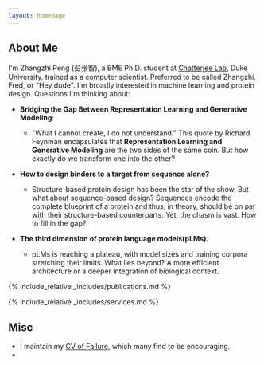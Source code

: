 ```yaml
---
layout: homepage
---
```


## About Me

I'm Zhangzhi Peng (彭张智), a BME Ph.D. student at [Chatterjee Lab](https://www.chatterjeelab.com/), Duke University, trained as a computer scientist. Preferred to be called Zhangzhi, Fred, or "Hey dude". I'm broadly interested in machine learning and protein design. Questions I'm thinking about:

<!-- ## Research Interests -->

- **Bridging the Gap Between Representation Learning and Generative Modeling**: 
  - "What I cannot create, I do not understand." This quote by Richard Feynman encapsulates that **Representation Learning and Generative Modeling** are the two sides of the same coin. But how exactly do we transform one into the other? 

- **How to design binders to a target from sequence alone?** 
  - Structure-based protein design has been the star of the show. But what about sequence-based design? Sequences encode the complete blueprint of a protein and thus, in theory, should be on par with their structure-based counterparts. Yet, the chasm is vast. How to fill in the gap?

- **The third dimension of protein language models(pLMs).** 
  - pLMs is reaching a plateau, with model sizes and training corpora stretching their limits. What lies beyond? A more efficient architecture or a deeper integration of biological context.


<!-- ## News

- **[Feb. 2020]** Our paper about incremental learning is accepted to CVPR 2020.
- **[Feb. 2020]** We will host the ACM Multimedia Asia 2020 conference in Singapore!
- **[Sept. 2019]** Our paper about few-shot learning is accepted to NeurIPS 2019.
- **[Mar. 2019]** Our paper about few-shot learning is accepted to CVPR 2019. -->



{% include_relative _includes/publications.md %}

{% include_relative _includes/services.md %}


## Misc

 - I maintain my [CV of Failure](pages/cv_of_failure.md), which many find to be encouraging.
 - 
